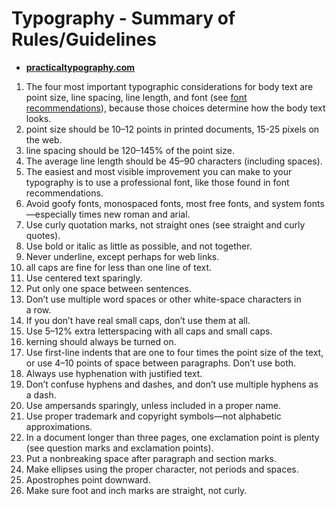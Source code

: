 # Typography - Summary of Rules/Guidelines


- [**practicaltypography.com**](https://practicaltypography.com/summary-of-key-rules.html)
 
1. The four most important typographic considerations for body text are point size, line spacing, line length, and font (see [font recommendations](https://practicaltypography.com/font-recommendations.html)), because those choices determine how the body text looks.
2. point size should be 10–12 points in printed documents, 15-25 pixels on the web.
3. line spacing should be 120–145% of the point size.
4. The average line length should be 45–90 characters (including spaces).
5. The easiest and most visible improvement you can make to your typography is to use a professional font, like those found in font recommendations.
6. Avoid goofy fonts, monospaced fonts, most free fonts, and system fonts—especially times new roman and arial.
7. Use curly quotation marks, not straight ones (see straight and curly quotes).
8. Use bold or italic as little as possible, and not together.
9. Never underline, except perhaps for web links.
10. all caps are fine for less than one line of text.
11. Use centered text sparingly.
12. Put only one space between sentences.
13. Don’t use multiple word spaces or other white-space characters in a row.
14. If you don’t have real small caps, don’t use them at all.
15. Use 5–12% extra letterspacing with all caps and small caps.
16. kerning should always be turned on.
17. Use first-line indents that are one to four times the point size of the text, or use 4–10 points of space between paragraphs. Don’t use both.
18. Always use hyphenation with justified text.
19. Don’t confuse hyphens and dashes, and don’t use multiple hyphens as a dash.
20. Use ampersands sparingly, unless included in a proper name.
21. Use proper trademark and copyright symbols—not alphabetic approximations.
22. In a document longer than three pages, one exclamation point is plenty (see question marks and exclamation points).
23. Put a nonbreaking space after paragraph and section marks.
24. Make ellipses using the proper character, not periods and spaces.
25. Apostrophes point downward.
26. Make sure foot and inch marks are straight, not curly.